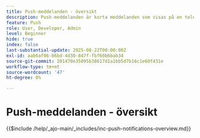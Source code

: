 ```yaml
---
title: Push-meddelanden - översikt
description: Push-meddelanden är korta meddelanden som visas på en telefon, surfplatta eller dator - även när användaren inte använder appen som skickade dem. De är ett sätt för appar att"knacka på dig på axeln" och få din uppmärksamhet.
feature: Push
role: User, Developer, Admin
level: Beginner
hide: true
index: false
last-substantial-update: 2025-08-22T00:00:00Z
exl-id: aab6af06-86bd-4d30-847f-fbf60b6bab34
source-git-commit: 201470e35095b38617d1a1bb5d7b16c1e60f431e
workflow-type: tm+mt
source-wordcount: '47'
ht-degree: 0%

---
```


# Push-meddelanden - översikt

{{$include /help/_ajo-main/_includes/inc-push-notifications-overview.md}}
